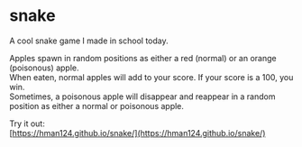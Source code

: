# snake

A cool snake game I made in school today.

Apples spawn in random positions as either a red (normal) or an orange (poisonous) apple.<br>
When eaten, normal apples will add to your score. If your score is a 100, you win.<br>
Sometimes, a poisonous apple will disappear and reappear in a random position as either a normal or poisonous apple.

Try it out: <br>[https://hman124.github.io/snake/](https://hman124.github.io/snake/)
